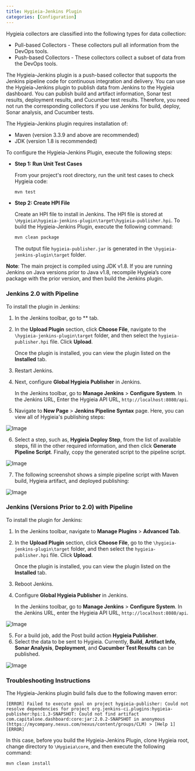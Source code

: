 ```yaml
---
title: Hygieia-Jenkins Plugin
categories: [Configuration]
---
```


Hygieia collectors are classified into the following types for data collection:

- Pull-based Collectors - These collectors pull all information from the DevOps tools.
- Push-based Collectors - These collectors collect a subset of data from the DevOps tools.

The Hygieia-Jenkins plugin is a push-based collector that supports the Jenkins pipeline code for continuous integration and delivery. You can use the Hygieia-Jenkins plugin to publish data from Jenkins to the Hygieia dashboard. You can publish build and artifact information, Sonar test results, deployment results, and Cucumber test results. Therefore, you need not run the corresponding collectors if you use Jenkins for build, deploy, Sonar analysis, and Cucumber tests.

The Hygieia-Jenkins plugin requires installation of:

- Maven (version 3.3.9 and above are recommended)
- JDK (version 1.8 is recommended)

To configure the Hygieia-Jenkins Plugin, execute the following steps:

*	**Step 1: Run Unit Test Cases**

	From your project's root directory, run the unit test cases to check Hygieia code:

	```bash
	mvn test
	```
	
*	**Step 2: Create HPI File**

	Create an HPI file to install in Jenkins. The HPI file is stored at `\Hygieia\hygieia-jenkins-plugin\target\hygieia-publisher.hpi`. To build the Hygieia-Jenkins Plugin, execute the following command:

	```bash
	mvn clean package
	```
	
	The output file `hygieia-publisher.jar` is generated in the `\hygieia-jenkins-plugin\target` folder.

**Note**: The main project is compiled using JDK v1.8. If you are running Jenkins on Java versions prior to Java v1.8, recompile Hygieia’s core package with the prior version, and then build the Jenkins plugin.

### Jenkins 2.0 with Pipeline

To install the plugin in Jenkins:

1. In the Jenkins toolbar, go to ** tab.
2. In the **Upload Plugin** section, click **Choose File**, navigate to the `\hygieia-jenkins-plugin\target` folder, and then select the `hygieia-publisher.hpi` file. Click **Upload**. 
   
   Once the plugin is installed, you can view the plugin listed on the **Installed** tab.
3. Restart Jenkins.

4. Next, configure **Global Hygieia Publisher** in Jenkins.

   In the Jenkins toolbar, go to **Manage Jenkins** > **Configure System**. In the Jenkins URL, Enter the Hygieia API URL, `http://localhost:8080/api`.

5. Navigate to **New Page** > **Jenkins Pipeline Syntax** page. Here, you can view all of Hygieia's publishing steps:

![Image](https://hygieia.github.io/Hygieia/media/images/jenkins2.0-steplist.png)

6. Select a step, such as, **Hygieia Deploy Step**, from the list of available steps, fill in the other required information, and then  click **Generate Pipeline Script**. Finally, copy the generated script to the pipeline script.

![Image](https://hygieia.github.io/Hygieia/media/images/jenkins2.0-hygieia-deploy-step.png)

7. The following screenshot shows a simple pipeline script with Maven build, Hygieia artifact, and deployed publishing:

![Image](https://hygieia.github.io/Hygieia/media/images/jenkins2.0-pipeline-deploy-publish.png)

### Jenkins (Versions Prior to 2.0) with Pipeline

To install the plugin for Jenkins:

1. In the Jenkins toolbar, navigate to **Manage Plugins** > **Advanced Tab**.
2. In the **Upload Plugin** section, click **Choose File**, go to the `\hygieia-jenkins-plugin\target` folder, and then select the `hygieia-publisher.hpi` file. Click **Upload**. 
   
   Once the plugin is installed, you can view the plugin listed on the **Installed** tab.
3. Reboot Jenkins.
4. Configure **Global Hygieia Publisher** in Jenkins.

   In the Jenkins toolbar, go to **Manage Jenkins** > **Configure System**. In the Jenkins URL, enter the Hygieia API URL, `http://localhost:8080/api`.

![Image](https://hygieia.github.io/Hygieia/media/images/jenkins-global.png)

5. For a build job, add the Post build action **Hygieia Publisher**. 
6. Select the data to be sent to Hygieia. Currently, **Build**, **Artifact Info**, **Sonar Analysis**, **Deployment**, and **Cucumber Test Results** can be published.

![Image](https://hygieia.github.io/Hygieia/media/images/jenkins-job-config.png)

### Troubleshooting Instructions

The Hygieia-Jenkins plugin build fails due to the following maven error:

`[ERROR] Failed to execute goal on project hygieia-publisher: Could not resolve dependencies for project org.jenkins-ci.plugins:hygieia-publisher:hpi:1.3-SNAPSHOT: Could not find artifact com.capitalone.dashboard:core:jar:2.0.2-SNAPSHOT in anonymous (https://mycompany.nexus.com/nexus/content/groups/CLM) > [Help 1][ERROR]`

In this case, before you build the Hygieia-Jenkins Plugin, clone Hygieia root, change directory to `\Hygieia\core`, and then execute the following command:

```bash
mvn clean install
```
